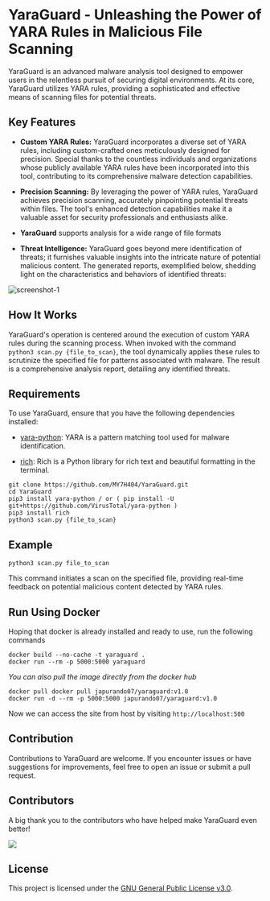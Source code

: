 # YaraGuard - Unleashing the Power of YARA Rules in Malicious File Scanning

YaraGuard is an advanced malware analysis tool designed to empower users in the relentless pursuit of securing digital environments. At its core, YaraGuard utilizes YARA rules, providing a sophisticated and effective means of scanning files for potential threats.

## Key Features

- **Custom YARA Rules:** YaraGuard incorporates a diverse set of YARA rules, including custom-crafted ones meticulously designed for precision. Special thanks to the countless individuals and organizations whose publicly available YARA rules have been incorporated into this tool, contributing to its comprehensive malware detection capabilities.
    
- **Precision Scanning:** By leveraging the power of YARA rules, YaraGuard achieves precision scanning, accurately pinpointing potential threats within files. The tool's enhanced detection capabilities make it a valuable asset for security professionals and enthusiasts alike.

- **YaraGuard** supports analysis for a wide range of file formats
    
- **Threat Intelligence:** YaraGuard goes beyond mere identification of threats; it furnishes valuable insights into the intricate nature of potential malicious content. The generated reports, exemplified below, shedding light on the characteristics and behaviors of identified threats:

![screenshot-1](https://github.com/MY7H404/YaraGuard/blob/main/assets/screenshot-1.png)


## How It Works

YaraGuard's operation is centered around the execution of custom YARA rules during the scanning process. When invoked with the command `python3 scan.py {file_to_scan}`, the tool dynamically applies these rules to scrutinize the specified file for patterns associated with malware. The result is a comprehensive analysis report, detailing any identified threats.


## Requirements

To use YaraGuard, ensure that you have the following dependencies installed:

- [yara-python](https://github.com/VirusTotal/yara-python): YARA is a pattern matching tool used for malware identification.
    
- [rich](https://github.com/willmcgugan/rich): Rich is a Python library for rich text and beautiful formatting in the terminal.
    
```
git clone https://github.com/MY7H404/YaraGuard.git
cd YaraGuard
pip3 install yara-python / or ( pip install -U git+https://github.com/VirusTotal/yara-python )
pip3 install rich
python3 scan.py {file_to_scan}
```
## Example

```
python3 scan.py file_to_scan
```

This command initiates a scan on the specified file, providing real-time feedback on potential malicious content detected by YARA rules.

## Run Using Docker

Hoping that docker is already installed and ready to use, run the following commands

```
docker build --no-cache -t yaraguard .
docker run --rm -p 5000:5000 yaraguard
```

*You can also pull the image directly from the docker hub*

```
docker pull docker pull japurando07/yaraguard:v1.0
docker run -d --rm -p 5000:5000 japurando07/yaraguard:v1.0
```

Now we can access the site from host by visiting `http://localhost:500`

## Contribution

Contributions to YaraGuard are welcome. If you encounter issues or have suggestions for improvements, feel free to open an issue or submit a pull request.

## Contributors

A big thank you to the contributors who have helped make YaraGuard even better!

<a href="https://github.com/MY7H404/YaraGuard/graphs/contributors">
  <img src="https://contrib.rocks/image?repo=MY7H404/YaraGuard" />
</a>

## License

This project is licensed under the [GNU General Public License v3.0](https://github.com/MY7H404/YaraGuard/blob/main/LICENSE).
